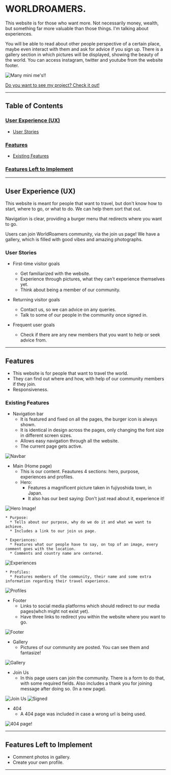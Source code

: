 
# WORLDROAMERS.

This website is for those who want more. Not necessarily money, wealth, but something far more valuable than those things. I'm talking about experiences. 

You will be able to read about other people perspective of a certain place, maybe even interact with them and ask for advice if you sign up. There is a gallery section in which pictures will be displayed, showing the beauty of the world. You can access instagram, twitter and youtube from the website footer. 

![Many mini me's!!](/assets/images/readme-imgs/devices.png)

[Do you want to see my project? Check it out!](https://joshuadrp.github.io/LetsGo/)

---

## Table of Contents


### [User Experience (UX)](#user-experience-ux-1)
* [User Stories](#user-stories)
### [Features](#features)
* [Existing Features](#existing-features)
### [Features Left to Implement](#features-left-to-implement-1)
---

## User Experience (UX)

This website is meant for people that want to travel, but don't know
how to start, where to go, or what to do. We can help them sort that out.

Navigation is clear, providing a burger menu that redirects where you want to go.

Users can join WorldRoamers community, via the join us page! We have a gallery, which is filled with good vibes and amazing photographs.

### User Stories

 * First-time visitor goals
    * Get familiarized with the website.
    * Experience through pictures, what they can't experience themselves yet.
    * Think about being a member of our community.
 * Returning visitor goals
    * Contact us, so we can advice on any queries.
    * Talk to some of our people in the community once signed in.

 * Frequent user goals
    * Check if there are any new members that you want to help or seek advice from.
- - -
## Features

* This website is for people that want to travel the world.
* They can find out where and how, with help of our community members if they join.
* Responsiveness.

### Existing Features
 
* Navigation bar
    * It is featured and fixed on all the pages, the burger icon is always shown.
    * It is identical in design across the pages, only changing the font size in different screen sizes.
    * Allows easy navigation through all the website.
    * The current page gets active.

![Navbar](/assets/images/readme-imgs/navbar.png)

* Main (Home page)
    * This is our content. Feautures 4 sections: hero, purpose, experiences and profiles.
    * Hero:
      * Features a magnificent picture taken in fujiyoshida town, in Japan.
      * It also has our best saying: Don't just read about it, experience it!
  
![Hero Image!](/assets/images/readme-imgs/hero.png)

    * Purpose:
      * Tells about our purpose, why do we do it and what we want to achieve.
      * Includes a link to our join us page. 
  
    * Experiences:
      * Features what our people have to say, on top of an image, every comment goes with the location.
      * Comments and country name are centered.
  
![Experiences](/assets/images/readme-imgs/experiences.png)

    * Profiles:
      * Features members of the community, their name and some extra information regarding their travel experience.  
  
![Profiles](/assets/images/readme-imgs/profiles.png)

* Footer 
    * Links to social media platforms which should redirect to our media pages(whch might not exist yet). 
    * Have three links to redirect you within the website where you want to go.

![Footer](/assets/images/readme-imgs/footer.png)

* Gallery 
    * Pictures of our community are posted. You can see them and fantasize! 
  
![Gallery](/assets/images/readme-imgs/gallery.png)

* Join Us 
    * In this page users can join the community. There is a form to do that, with some required fields. Also includes a thank you for joining message after doing so. (In a new page).
  
![Join Us](/assets/images/readme-imgs/form.png)
![Signed](/assets/images/readme-imgs/signed.png)

* 404  
    * A 404 page was included in case a wrong url is being used.
  
![404 page!](/assets/images/readme-imgs/404.png)
    
---

## Features Left to Implement

* Comment photos in gallery.
* Create your own profile.
---
